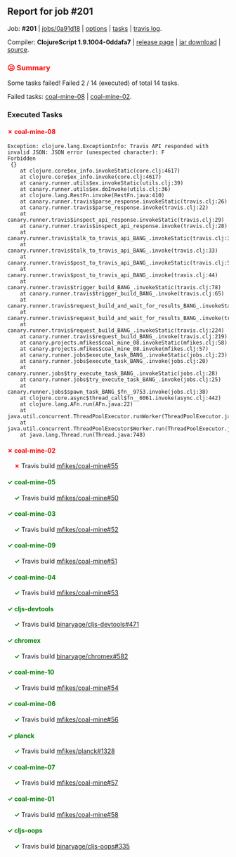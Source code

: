 ## Report for job #201

Job: **#201** | [jobs/0a91d18](https://github.com/cljs-oss/canary/commit/0a91d1891b19441327a5733ab3876d049eee88bd) | [options](options.edn) | [tasks](tasks.edn) | [travis log](https://travis-ci.org/cljs-oss/canary/builds/324707227).

Compiler: **ClojureScript 1.9.1004-0ddafa7** | [release page](https://github.com/cljs-oss/canary/releases/tag/r1.9.1004-0ddafa7) | [jar download](https://github.com/cljs-oss/canary/releases/download/r1.9.1004-0ddafa7/clojurescript-1.9.1004-0ddafa7.jar) | [source](https://github.com/clojure/clojurescript/commit/0ddafa7792efa1ef885b10c96f171a704890e7d7).

### <b style='color:red'>☹ Summary</b>

Some tasks failed! Failed 2 / 14 (executed) of total 14 tasks.

Failed tasks: [coal-mine-08](#-coal-mine-08) | [coal-mine-02](#-coal-mine-02).

### Executed Tasks

#### <b style='color:red'>&#x2717; coal-mine-08</b>
```
Exception: clojure.lang.ExceptionInfo: Travis API responded with invalid JSON: JSON error (unexpected character): F
Forbidden
 {}
	at clojure.core$ex_info.invokeStatic(core.clj:4617)
	at clojure.core$ex_info.invoke(core.clj:4617)
	at canary.runner.utils$ex.invokeStatic(utils.clj:39)
	at canary.runner.utils$ex.doInvoke(utils.clj:36)
	at clojure.lang.RestFn.invoke(RestFn.java:410)
	at canary.runner.travis$parse_response.invokeStatic(travis.clj:26)
	at canary.runner.travis$parse_response.invoke(travis.clj:22)
	at canary.runner.travis$inspect_api_response.invokeStatic(travis.clj:29)
	at canary.runner.travis$inspect_api_response.invoke(travis.clj:28)
	at canary.runner.travis$talk_to_travis_api_BANG_.invokeStatic(travis.clj:36)
	at canary.runner.travis$talk_to_travis_api_BANG_.invoke(travis.clj:33)
	at canary.runner.travis$post_to_travis_api_BANG_.invokeStatic(travis.clj:51)
	at canary.runner.travis$post_to_travis_api_BANG_.invoke(travis.clj:44)
	at canary.runner.travis$trigger_build_BANG_.invokeStatic(travis.clj:78)
	at canary.runner.travis$trigger_build_BANG_.invoke(travis.clj:65)
	at canary.runner.travis$request_build_and_wait_for_results_BANG_.invokeStatic(travis.clj:207)
	at canary.runner.travis$request_build_and_wait_for_results_BANG_.invoke(travis.clj:206)
	at canary.runner.travis$request_build_BANG_.invokeStatic(travis.clj:224)
	at canary.runner.travis$request_build_BANG_.invoke(travis.clj:219)
	at canary.projects.mfikes$coal_mine_08.invokeStatic(mfikes.clj:58)
	at canary.projects.mfikes$coal_mine_08.invoke(mfikes.clj:57)
	at canary.runner.jobs$execute_task_BANG_.invokeStatic(jobs.clj:23)
	at canary.runner.jobs$execute_task_BANG_.invoke(jobs.clj:20)
	at canary.runner.jobs$try_execute_task_BANG_.invokeStatic(jobs.clj:28)
	at canary.runner.jobs$try_execute_task_BANG_.invoke(jobs.clj:25)
	at canary.runner.jobs$spawn_task_BANG_$fn__9753.invoke(jobs.clj:38)
	at clojure.core.async$thread_call$fn__6061.invoke(async.clj:442)
	at clojure.lang.AFn.run(AFn.java:22)
	at java.util.concurrent.ThreadPoolExecutor.runWorker(ThreadPoolExecutor.java:1149)
	at java.util.concurrent.ThreadPoolExecutor$Worker.run(ThreadPoolExecutor.java:624)
	at java.lang.Thread.run(Thread.java:748)

```

#### <b style='color:red'>&#x2717; coal-mine-02</b>
&nbsp;&nbsp;&nbsp;&nbsp;<b style='color:red'>&#x2717;</b> Travis build [mfikes/coal-mine#55](https://travis-ci.org/mfikes/coal-mine/builds/324708878)<br>

#### <b style='color:green'>&#x2713; coal-mine-05</b>
&nbsp;&nbsp;&nbsp;&nbsp;<b style='color:green'>&#x2713;</b> Travis build [mfikes/coal-mine#50](https://travis-ci.org/mfikes/coal-mine/builds/324708832)<br>

#### <b style='color:green'>&#x2713; coal-mine-03</b>
&nbsp;&nbsp;&nbsp;&nbsp;<b style='color:green'>&#x2713;</b> Travis build [mfikes/coal-mine#52](https://travis-ci.org/mfikes/coal-mine/builds/324708838)<br>

#### <b style='color:green'>&#x2713; coal-mine-09</b>
&nbsp;&nbsp;&nbsp;&nbsp;<b style='color:green'>&#x2713;</b> Travis build [mfikes/coal-mine#51](https://travis-ci.org/mfikes/coal-mine/builds/324708836)<br>

#### <b style='color:green'>&#x2713; coal-mine-04</b>
&nbsp;&nbsp;&nbsp;&nbsp;<b style='color:green'>&#x2713;</b> Travis build [mfikes/coal-mine#53](https://travis-ci.org/mfikes/coal-mine/builds/324708864)<br>

#### <b style='color:green'>&#x2713; cljs-devtools</b>
&nbsp;&nbsp;&nbsp;&nbsp;<b style='color:green'>&#x2713;</b> Travis build [binaryage/cljs-devtools#471](https://travis-ci.org/binaryage/cljs-devtools/builds/324708827)<br>

#### <b style='color:green'>&#x2713; chromex</b>
&nbsp;&nbsp;&nbsp;&nbsp;<b style='color:green'>&#x2713;</b> Travis build [binaryage/chromex#582](https://travis-ci.org/binaryage/chromex/builds/324708816)<br>

#### <b style='color:green'>&#x2713; coal-mine-10</b>
&nbsp;&nbsp;&nbsp;&nbsp;<b style='color:green'>&#x2713;</b> Travis build [mfikes/coal-mine#54](https://travis-ci.org/mfikes/coal-mine/builds/324708876)<br>

#### <b style='color:green'>&#x2713; coal-mine-06</b>
&nbsp;&nbsp;&nbsp;&nbsp;<b style='color:green'>&#x2713;</b> Travis build [mfikes/coal-mine#56](https://travis-ci.org/mfikes/coal-mine/builds/324708880)<br>

#### <b style='color:green'>&#x2713; planck</b>
&nbsp;&nbsp;&nbsp;&nbsp;<b style='color:green'>&#x2713;</b> Travis build [mfikes/planck#1328](https://travis-ci.org/mfikes/planck/builds/324708868)<br>

#### <b style='color:green'>&#x2713; coal-mine-07</b>
&nbsp;&nbsp;&nbsp;&nbsp;<b style='color:green'>&#x2713;</b> Travis build [mfikes/coal-mine#57](https://travis-ci.org/mfikes/coal-mine/builds/324708889)<br>

#### <b style='color:green'>&#x2713; coal-mine-01</b>
&nbsp;&nbsp;&nbsp;&nbsp;<b style='color:green'>&#x2713;</b> Travis build [mfikes/coal-mine#58](https://travis-ci.org/mfikes/coal-mine/builds/324708893)<br>

#### <b style='color:green'>&#x2713; cljs-oops</b>
&nbsp;&nbsp;&nbsp;&nbsp;<b style='color:green'>&#x2713;</b> Travis build [binaryage/cljs-oops#335](https://travis-ci.org/binaryage/cljs-oops/builds/324708833)<br>